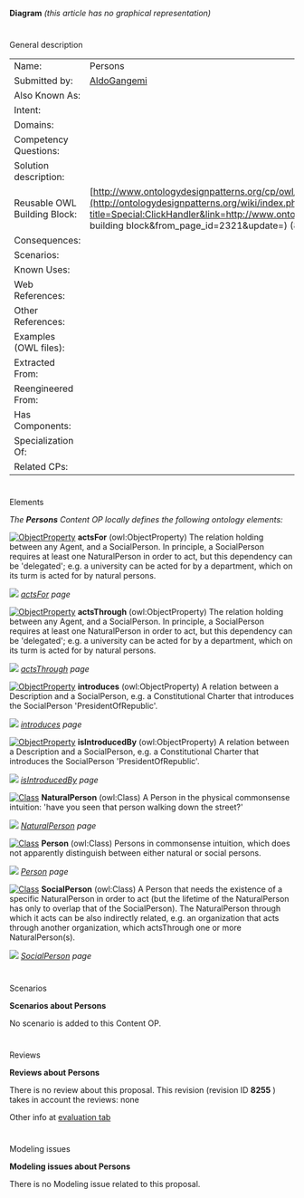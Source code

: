 __Diagram__ 
_(this article has no graphical representation)_ 




# 

 General description




|  |  |
| --- | --- |
|  Name:  |  Persons  |
|  Submitted by:  | [AldoGangemi](../User/AldoGangemi "User:AldoGangemi")  |
|  Also Known As:  |  |
|  Intent:  |  |
|  Domains:  |  |
|  Competency Questions:  |  |
|  Solution description:  |  |
|  Reusable OWL Building Block:  | [http://www.ontologydesignpatterns.org/cp/owl/persons.owl](http://ontologydesignpatterns.org/wiki/index.php?title=Special:ClickHandler&link=http://www.ontologydesignpatterns.org/cp/owl/persons.owl&message=OWL building block&from_page_id=2321&update=)  (800)  |
|  Consequences:  |  |
|  Scenarios:  |  |
|  Known Uses:  |  |
|  Web References:  |  |
|  Other References:  |  |
|  Examples (OWL files):  |  |
|  Extracted From:  |  |
|  Reengineered From:  |  |
|  Has Components:  |  |
|  Specialization Of:  |  |
|  Related CPs:  |  |



  





# 

 Elements



_The
 __Persons__ 
 Content OP locally defines the following ontology elements:_ 





[![ObjectProperty](../../../../images/thumb/c/c3/ObjectProperty.gif/20px-ObjectProperty.gif)](../Image/ObjectProperty.gif "ObjectProperty")
__actsFor__ 
 (owl:ObjectProperty) The relation holding between any Agent, and a SocialPerson. In principle, a SocialPerson requires at least one NaturalPerson in order to act, but this dependency can be 'delegated'; e.g. a university can be acted for by a department, which on its turm is acted for by natural persons.
 
[![](../../../../../../../images/thumb/8/87/ArrowRight.gif/11px-ArrowRight.gif)](../Image/ArrowRight.gif "ArrowRight.gif")
_[actsFor](../Submissions/Persons/actsFor "Submissions:Persons/actsFor") 
 page_ 



[![ObjectProperty](../../../../images/thumb/c/c3/ObjectProperty.gif/20px-ObjectProperty.gif)](../Image/ObjectProperty.gif "ObjectProperty")
__actsThrough__ 
 (owl:ObjectProperty) The relation holding between any Agent, and a SocialPerson. In principle, a SocialPerson requires at least one NaturalPerson in order to act, but this dependency can be 'delegated'; e.g. a university can be acted for by a department, which on its turm is acted for by natural persons.
 
[![](../../../../../../../images/thumb/8/87/ArrowRight.gif/11px-ArrowRight.gif)](../Image/ArrowRight.gif "ArrowRight.gif")
_[actsThrough](../Submissions/Persons/actsThrough "Submissions:Persons/actsThrough") 
 page_ 



[![ObjectProperty](../../../../images/thumb/c/c3/ObjectProperty.gif/20px-ObjectProperty.gif)](../Image/ObjectProperty.gif "ObjectProperty")
__introduces__ 
 (owl:ObjectProperty) A relation between a Description and a SocialPerson, e.g. a Constitutional Charter that introduces the SocialPerson 'PresidentOfRepublic'.
 
[![](../../../../../../../images/thumb/8/87/ArrowRight.gif/11px-ArrowRight.gif)](../Image/ArrowRight.gif "ArrowRight.gif")
_[introduces](../Submissions/Persons/introduces "Submissions:Persons/introduces") 
 page_ 



[![ObjectProperty](../../../../images/thumb/c/c3/ObjectProperty.gif/20px-ObjectProperty.gif)](../Image/ObjectProperty.gif "ObjectProperty")
__isIntroducedBy__ 
 (owl:ObjectProperty) A relation between a Description and a SocialPerson, e.g. a Constitutional Charter that introduces the SocialPerson 'PresidentOfRepublic'.
 
[![](../../../../../../../images/thumb/8/87/ArrowRight.gif/11px-ArrowRight.gif)](../Image/ArrowRight.gif "ArrowRight.gif")
_[isIntroducedBy](../Submissions/Persons/isIntroducedBy "Submissions:Persons/isIntroducedBy") 
 page_ 



[![Class](../../../images/thumb/2/27/Class.gif/20px-Class.gif)](../Image/Class.gif "Class")
__NaturalPerson__ 
 (owl:Class) A Person in the physical commonsense intuition: 'have you seen that person walking down the street?'
 
[![](../../../../../../../images/thumb/8/87/ArrowRight.gif/11px-ArrowRight.gif)](../Image/ArrowRight.gif "ArrowRight.gif")
_[NaturalPerson](../Submissions/Persons/NaturalPerson "Submissions:Persons/NaturalPerson") 
 page_ 



[![Class](../../../images/thumb/2/27/Class.gif/20px-Class.gif)](../Image/Class.gif "Class")
__Person__ 
 (owl:Class) Persons in commonsense intuition, which does not apparently distinguish between either natural or social persons.
 
[![](../../../../../../../images/thumb/8/87/ArrowRight.gif/11px-ArrowRight.gif)](../Image/ArrowRight.gif "ArrowRight.gif")
_[Person](../Submissions/Persons/Person "Submissions:Persons/Person") 
 page_ 



[![Class](../../../images/thumb/2/27/Class.gif/20px-Class.gif)](../Image/Class.gif "Class")
__SocialPerson__ 
 (owl:Class) A Person that needs the existence of a specific NaturalPerson in order to act (but the lifetime of the NaturalPerson has only to overlap that of the SocialPerson). The NaturalPerson through which it acts can be also indirectly related, e.g. an organization that acts through another organization, which actsThrough one or more NaturalPerson(s).
 
[![](../../../../../../../images/thumb/8/87/ArrowRight.gif/11px-ArrowRight.gif)](../Image/ArrowRight.gif "ArrowRight.gif")
_[SocialPerson](../Submissions/Persons/SocialPerson "Submissions:Persons/SocialPerson") 
 page_ 


  





# 

 Scenarios




__Scenarios about Persons__ 


 No scenario is added to this Content OP.
 




# 

 Reviews




__Reviews about Persons__ 


 There is no review about this proposal.
This revision (revision ID
 __8255__ 
 ) takes in account the reviews: none
 



 Other info at
 [evaluation tab](http://ontologydesignpatterns.org/wiki/index.php?title=Submissions:Persons&action=evaluation "http://ontologydesignpatterns.org/wiki/index.php?title=Submissions:Persons&action=evaluation") 





# 

 Modeling issues




__Modeling issues about Persons__ 


 There is no Modeling issue related to this proposal.